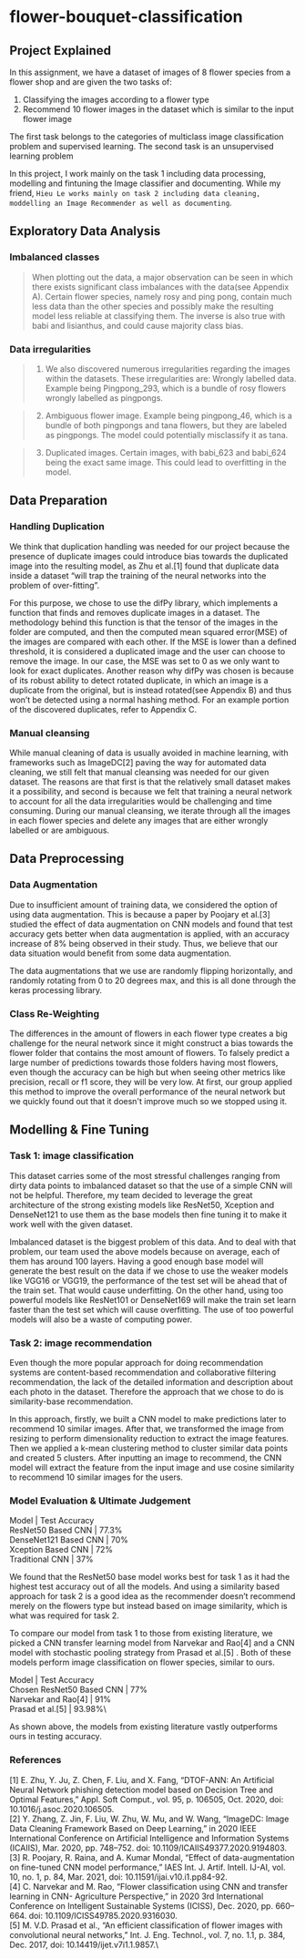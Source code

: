 # flower-bouquet-classification

## Project Explained

In this assignment, we have a dataset of images of 8 flower species from a flower shop and are given the two tasks of:

1. Classifying the images according to a flower type
2. Recommend 10 flower images in the dataset which is similar to the input flower image

The first task belongs to the categories of multiclass image classification problem and supervised learning. The second task is an unsupervised learning problem

In this project, I work mainly on the task 1 including data processing, modelling and fintuning the Image classifier and documenting. While my friend, `Hieu Le works mainly on task 2 including data cleaning, moddelling an Image Recommender as well as documenting`. 

## Exploratory Data Analysis

### Imbalanced classes

> When plotting out the data, a major observation can be seen in which there exists significant class imbalances with the data(see  Appendix A). Certain flower species, namely rosy and ping pong, contain much less data than the other species and possibly make the resulting model less reliable at classifying them. The inverse is also true with babi and lisianthus, and could cause majority class bias.

### Data irregularities
> 1. We also discovered numerous irregularities regarding the images within the datasets. These irregularities are:
Wrongly labelled data. Example being Pingpong_293, which is a bundle of rosy flowers wrongly labelled as pingpongs.

> 2. Ambiguous flower image. Example being pingpong_46, which is a bundle of both pingpongs and tana flowers, but they are labeled as pingpongs. The model could potentially misclassify it as tana.

> 3. Duplicated images. Certain images, with babi_623 and babi_624 being the exact same image. This could lead to overfitting in the model.

## Data Preparation

### Handling Duplication

We think that duplication handling was needed for our project because the presence of duplicate images could introduce bias towards the duplicated image into the resulting model, as Zhu et al.[1] found that duplicate data inside a dataset “will trap the training of the neural networks into the problem of over-fitting”.

For this purpose, we chose to use the difPy library, which implements a function that finds and removes duplicate images in a dataset. The methodology behind this function is that the tensor of the images in the folder are computed, and then the computed mean squared error(MSE) of the images are compared with each other. If the MSE is lower than a defined threshold, it is considered a duplicated image and the user can choose to remove the image. In our case, the MSE was set to 0 as we only want to look for exact duplicates. Another reason why difPy was chosen is because of its robust ability to detect rotated duplicate, in which an image is a duplicate from the original, but is instead rotated(see Appendix B) and thus won’t be detected using a normal hashing method. For an example portion of the discovered duplicates, refer to Appendix C.

### Manual cleansing

While manual cleaning of data is usually avoided in machine learning, with frameworks such as ImageDC[2] paving the way for automated data cleaning, we still felt that manual cleansing was needed for our given dataset. The reasons are that first is that the relatively small dataset makes it a possibility, and second is because we felt that training a neural network to account for all the data irregularities would be challenging and time consuming. During our manual cleansing, we iterate through all the images in each flower species and delete any images that are either wrongly labelled or are ambiguous.

## Data Preprocessing

### Data Augmentation

Due to insufficient amount of training data, we considered the option of using data augmentation. This is because a paper by Poojary et al.[3] studied the effect of data augmentation on CNN models and found that test accuracy gets better when data augmentation is applied, with an accuracy increase of 8% being observed in their study. Thus, we believe that our data situation would benefit from some data augmentation.

The data augmentations that we use are randomly flipping horizontally, and randomly rotating from 0 to 20 degrees max, and this is all done through the keras processing library.

### Class Re-Weighting

The differences in the amount of flowers in each flower type creates a big challenge for the neural network since it might construct a bias towards the flower folder that contains the most amount of flowers. To falsely predict a large number of predictions towards those folders having most flowers, even though the accuracy can be high but when seeing other metrics like precision, recall or f1 score, they will be very low. At first, our group applied this method to improve the overall performance of the neural network but we quickly found out that it doesn't improve much so we stopped using it. 

## Modelling & Fine Tuning

### Task 1: image classification

This dataset carries some of the most stressful challenges ranging from dirty data points to imbalanced dataset so that the use of a simple CNN will not be helpful. Therefore, my team decided to leverage the great architecture of the strong existing models like ResNet50, Xception and DenseNet121 to use them as the base models then fine tuning it to make it work well with the given dataset. 

Imbalanced dataset is the biggest problem of this data. And to deal with that problem, our team used the above models because on average, each of them has around 100 layers. Having a good enough base model will generate the best result on the data if we chose to use the weaker models like VGG16 or VGG19, the performance of the test set will be ahead that of the train set. That would cause underfitting. On the other hand, using too powerful models like ResNet101 or DenseNet169 will make the train set learn faster than the test set which will cause overfitting. The use of too powerful models will also be a waste of computing power. 

### Task 2: image recommendation

Even though the more popular approach for doing recommendation systems are content-based recommendation and collaborative filtering recommendation, the lack of the detailed information and description about each photo in the dataset. Therefore the approach that we chose to do is similarity-base recommendation. 

In this approach, firstly, we built a CNN model to make predictions later to recommend 10 similar images. After that, we transformed the image from resizing to perform dimensionality reduction to extract the image features. Then we applied a k-mean clustering method to cluster similar data points and created 5 clusters. After inputting an image to recommend, the CNN model will extract the feature from the input image and use cosine similarity to recommend 10 similar images for the users.


### Model Evaluation & Ultimate Judgement

Model                 | Test Accuracy\
ResNet50 Based CNN    | 77.3%\
DenseNet121 Based CNN | 70%\
Xception Based CNN    | 72%\
Traditional CNN       | 37%

We found that the ResNet50 base model works best for task 1 as it had the highest test accuracy out of all the models. And using a similarity based approach for task 2 is a good idea as the recommender doesn’t recommend merely on the flowers type but instead based on image similarity, which is what was required for task 2.

To compare our model from task 1 to those from existing literature, we picked a CNN transfer learning model from Narvekar and Rao[4] and a CNN model with stochastic pooling strategy from Prasad et al.[5]	. Both of these models perform image classification on flower species, similar to ours.

Model                     | Test Accuracy\
Chosen ResNet50 Based CNN | 77%\
Narvekar and Rao[4]       | 91%\
Prasad et al.[5]          | 93.98%\

As shown above, the models from existing literature vastly outperforms ours in testing accuracy.

### References

[1]	E. Zhu, Y. Ju, Z. Chen, F. Liu, and X. Fang, “DTOF-ANN: An Artificial Neural Network phishing detection model based on Decision Tree and Optimal Features,” Appl. Soft Comput., vol. 95, p. 106505, Oct. 2020, doi: 10.1016/j.asoc.2020.106505.\
[2]	Y. Zhang, Z. Jin, F. Liu, W. Zhu, W. Mu, and W. Wang, “ImageDC: Image Data Cleaning Framework Based on Deep Learning,” in 2020 IEEE International Conference on Artificial Intelligence and Information Systems (ICAIIS), Mar. 2020, pp. 748–752. doi: 10.1109/ICAIIS49377.2020.9194803.\
[3]	R. Poojary, R. Raina, and A. Kumar Mondal, “Effect of data-augmentation on fine-tuned CNN model performance,” IAES Int. J. Artif. Intell. IJ-AI, vol. 10, no. 1, p. 84, Mar. 2021, doi: 10.11591/ijai.v10.i1.pp84-92.\
[4]	C. Narvekar and M. Rao, “Flower classification using CNN and transfer learning in CNN- Agriculture Perspective,” in 2020 3rd International Conference on Intelligent Sustainable Systems (ICISS), Dec. 2020, pp. 660–664. doi: 10.1109/ICISS49785.2020.9316030.\
[5]	M. V.D. Prasad et al., “An efficient classification of flower images with convolutional neural networks,” Int. J. Eng. Technol., vol. 7, no. 1.1, p. 384, Dec. 2017, doi: 10.14419/ijet.v7i1.1.9857.\
